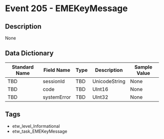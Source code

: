 # Event 205 - EMEKeyMessage

## Description
None

## Data Dictionary
|Standard Name|Field Name|Type|Description|Sample Value|
|---|---|---|---|---|
|TBD|sessionId|TBD|UnicodeString|None|None|
|TBD|code|TBD|UInt16|None|None|
|TBD|systemError|TBD|UInt32|None|None|

## Tags
* etw_level_Informational
* etw_task_EMEKeyMessage